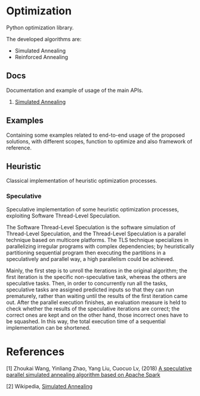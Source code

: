 # Optimization

Python optimization library.

The developed algorithms are:

- Simulated Annealing
- Reinforced Annealing

## Docs

Documentation and example of usage of the main APIs.

1. [Simulated Annealing](https://github.com/gianmarcodonetti/optimization/blob/master/docs/simulatedannealing.md#Simulated%20Annealing)

## Examples

Containing some examples related to end-to-end usage of the proposed solutions, with different scopes, function to optimize and also framework of reference.


## Heuristic

Classical implementation of heuristic optimization processes.


### Speculative

Speculative implementation of some heuristic optimization processes,
exploiting Software Thread-Level Speculation.

The Software Thread-Level Speculation is the software
simulation of Thread-Level Speculation, and the Thread-Level Speculation
is a parallel technique based on multicore platforms.
The TLS technique specializes in parallelizing irregular programs
with complex dependencies; by heuristically partitioning sequential
program then executing the partitions in a speculatively and parallel
way, a high parallelism could be achieved.

Mainly, the first step is to unroll the iterations in the original
algorithm; the first iteration is the specific non-speculative task,
whereas the others are speculative tasks.
Then, in order to concurrently run all the tasks, speculative tasks
are assigned predicted inputs so that they can run prematurely,
rather than waiting until the results of the first iteration came out.
After the parallel execution finishes, an evaluation measure is held
to check whether the results of the speculative iterations are correct;
the correct ones are kept and on the other hand, those incorrect ones
have to be squashed.
In this way, the total execution time of a sequential implementation
can be shortened.


# References

[1] Zhoukai Wang, Yinliang Zhao, Yang Liu, Cuocuo Lv, (2018) [A speculative parallel simulated annealing algorithm based on Apache Spark](https://www.semanticscholar.org/paper/A-speculative-parallel-simulated-annealing-based-on-Wang-Zhao/e41675b0ddb60b1a1e2b05d8a50d1cbeaeac1c6e) 

[2] Wikipedia, [Simulated Annealing](https://en.wikipedia.org/wiki/Simulated_annealing)